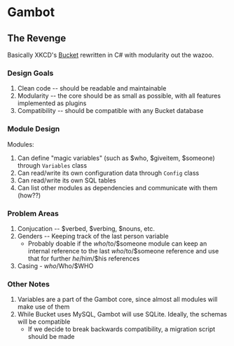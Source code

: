 ﻿# Gambot
## The Revenge
Basically XKCD's [Bucket](https://github.com/zigdon/xkcd-Bucket/) rewritten in C# with modularity out the wazoo.

### Design Goals
1. Clean code -- should be readable and maintainable
2. Modularity -- the core should be as small as possible, with all features implemented as plugins
3. Compatibility -- should be compatible with any Bucket database

### Module Design
Modules:
1. Can define "magic variables" (such as $who, $giveitem, $someone) through `Variables` class
2. Can read/write its own configuration data through `Config` class
3. Can read/write its own SQL tables
4. Can list other modules as dependencies and communicate with them (how??) 

### Problem Areas
1. Conjucation -- $verbed, $verbing, $nouns, etc.
2. Genders -- Keeping track of the last person variable
    * Probably doable if the $who/$to/$someone module can keep an internal reference to the last $who/$to/$someone reference and use that for further $he/$him/$his references
3. Casing - $who/$Who/$WHO

### Other Notes
1. Variables are a part of the Gambot core, since almost all modules will make use of them
2. While Bucket uses MySQL, Gambot will use SQLite. Ideally, the schemas will be compatible
    * If we decide to break backwards compatibility, a migration script should be made
